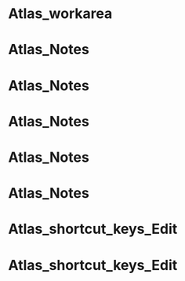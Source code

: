 # Atlas_workarea
# Atlas_Notes
# Atlas_Notes
# Atlas_Notes
# Atlas_Notes
# Atlas_Notes
# Atlas_shortcut_keys_Edit
# Atlas_shortcut_keys_Edit
